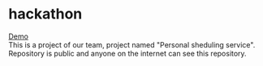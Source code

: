 # hackathon  
[Demo](https://skirnevskyialeksandr.github.io/Haks-2020-Personal-sheduling-service/)  
This is a project of our team, project named "Personal sheduling service". Repository is public and anyone on the internet can see this repository.


